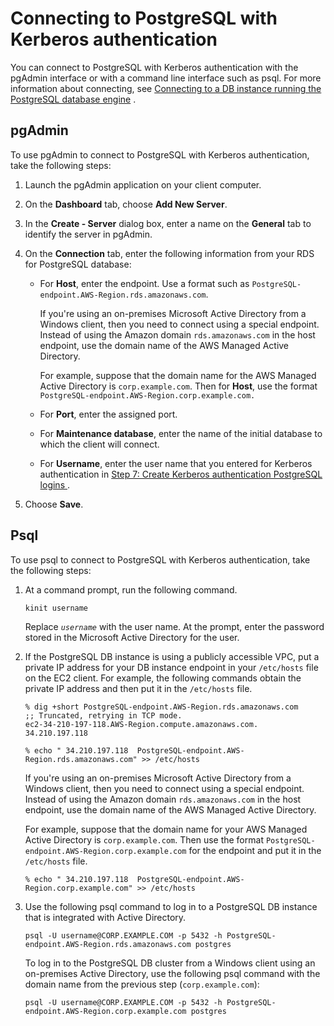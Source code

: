 # Connecting to PostgreSQL with Kerberos authentication<a name="postgresql-kerberos-connecting"></a>

You can connect to PostgreSQL with Kerberos authentication with the pgAdmin interface or with a command line interface such as psql\. For more information about connecting, see  [Connecting to a DB instance running the PostgreSQL database engine](USER_ConnectToPostgreSQLInstance.md)  \. 

## pgAdmin<a name="collapsible-section-pgAdmin"></a>

To use pgAdmin to connect to PostgreSQL with Kerberos authentication, take the following steps:

1. Launch the pgAdmin application on your client computer\.

1. On the **Dashboard** tab, choose **Add New Server**\.

1. In the **Create \- Server** dialog box, enter a name on the **General** tab to identify the server in pgAdmin\.

1. On the **Connection** tab, enter the following information from your RDS for PostgreSQL database:
   + For **Host**, enter the endpoint\. Use a format such as `PostgreSQL-endpoint.AWS-Region.rds.amazonaws.com`\.

     If you're using an on\-premises Microsoft Active Directory from a Windows client, then you need to connect using a special endpoint\. Instead of using the Amazon domain `rds.amazonaws.com` in the host endpoint, use the domain name of the AWS Managed Active Directory\. 

     For example, suppose that the domain name for the AWS Managed Active Directory is `corp.example.com`\. Then for **Host**, use the format `PostgreSQL-endpoint.AWS-Region.corp.example.com.`
   + For **Port**, enter the assigned port\.
   + For **Maintenance database**, enter the name of the initial database to which the client will connect\.
   + For **Username**, enter the user name that you entered for Kerberos authentication in [ Step 7: Create Kerberos authentication PostgreSQL logins ](postgresql-kerberos-setting-up.md#postgresql-kerberos-setting-up.create-logins)\. 

1. Choose **Save**\.

## Psql<a name="collapsible-section-psql"></a>

To use psql to connect to PostgreSQL with Kerberos authentication, take the following steps:

1. At a command prompt, run the following command\.

   ```
   kinit username                
   ```

   Replace *`username`* with the user name\. At the prompt, enter the password stored in the Microsoft Active Directory for the user\.

1. If the PostgreSQL DB instance is using a publicly accessible VPC, put a private IP address for your DB instance endpoint in your `/etc/hosts` file on the EC2 client\. For example, the following commands obtain the private IP address and then put it in the `/etc/hosts` file\.

   ```
   % dig +short PostgreSQL-endpoint.AWS-Region.rds.amazonaws.com  
   ;; Truncated, retrying in TCP mode.
   ec2-34-210-197-118.AWS-Region.compute.amazonaws.com.
   34.210.197.118 
   
   % echo " 34.210.197.118  PostgreSQL-endpoint.AWS-Region.rds.amazonaws.com" >> /etc/hosts
   ```

   If you're using an on\-premises Microsoft Active Directory from a Windows client, then you need to connect using a special endpoint\. Instead of using the Amazon domain `rds.amazonaws.com` in the host endpoint, use the domain name of the AWS Managed Active Directory\.

   For example, suppose that the domain name for your AWS Managed Active Directory is `corp.example.com`\. Then use the format `PostgreSQL-endpoint.AWS-Region.corp.example.com` for the endpoint and put it in the `/etc/hosts` file\.

   ```
   % echo " 34.210.197.118  PostgreSQL-endpoint.AWS-Region.corp.example.com" >> /etc/hosts
   ```

1. Use the following psql command to log in to a PostgreSQL DB instance that is integrated with Active Directory\. 

   ```
   psql -U username@CORP.EXAMPLE.COM -p 5432 -h PostgreSQL-endpoint.AWS-Region.rds.amazonaws.com postgres
   ```

   To log in to the PostgreSQL DB cluster from a Windows client using an on\-premises Active Directory, use the following psql command with the domain name from the previous step \(`corp.example.com`\):

   ```
   psql -U username@CORP.EXAMPLE.COM -p 5432 -h PostgreSQL-endpoint.AWS-Region.corp.example.com postgres
   ```